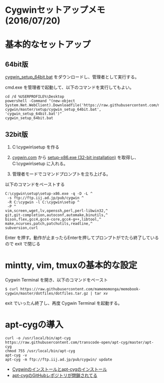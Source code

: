 # Cygwinセットアップメモ(2016/07/20)

# 基本的なセットアップ

## 64bit版

[cygwin_setup_64bit.bat](cygwin_setup_64bit.bat) をダウンロードし、管理者として実行する。

cmd.exe を管理者で起動して、以下のコマンドを実行してもよい。

	cd /d %USERPROFILE%\Desktop
	powershell -Command "(new-object System.Net.WebClient).Downloadfile('https://raw.githubusercontent.com/mamemomonga/memobook-cygwin/master/setup/cygwin_setup_64bit.bat', 'cygwin_setup_64bit.bat')"
	cygwin_setup_64bit.bat


## 32bit版

1. C:\cygwin\setup を作る

2. [cygwin.com](https://www.cygwin.com/) から  [setup-x86.exe (32-bit installation)](https://www.cygwin.com/setup-x86.exe) を取得し、C:\cygwin\setup に入れる。

3. 管理者モードでコマンドプロンプトを立ち上げる。

以下のコマンドをペーストする

	C:\cygwin\setup\setup-x86.exe -q -D -L ^
	 -s ftp://ftp.iij.ad.jp/pub/cygwin ^
	 -R C:\cygwin -l C:\cygwin\setup ^
	 -P ^
	vim,screen,wget,lv,openssh,perl,perl-libwin32,^
	git,git-completion,autoconf,automake,binutils,^
	bison,flex,gcc4,gcc4-core,gcc4-g++,libtool,^
	make,ncurses,patch,patchutils,readline,^
	subversion,curl

Enter を押す。動作が止まったらEnterを押してプロンプトがでたら終了しているので exit で閉じる

# mintty, vim, tmuxの基本的な設定

Cygwin Terminal を開き、以下のコマンドをペースト

	$ curl https://raw.githubusercontent.com/mamemomonga/memobook-cygwin/master/dotfiles/dotfiles.tar.gz | tar xv

exit でいったん終了し、再度 Cygwin Terminal を起動する。

# apt-cygの導入

	curl -o /usr/local/bin/apt-cyg https://raw.githubusercontent.com/transcode-open/apt-cyg/master/apt-cyg
	chmod 755 /usr/local/bin/apt-cyg
	apt-cyg -v
	apt-cyg -m ftp://ftp.iij.ad.jp/pub/cygwin/ update

* [Cygwinのインストールとapt-cygのインストール](http://qiita.com/FSMS/items/68b5956301d987d1be2b)
* [apt-cygのGitHubレポジトリが閉鎖されてる](http://rcmdnk.github.io/blog/2016/02/01/computer-windows-cygwin/)

